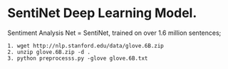 # SentiNet Deep Learning Model.
Sentiment Analysis Net = SentiNet, trained on over 1.6 million sentences;

```
1. wget http://nlp.stanford.edu/data/glove.6B.zip
2. unzip glove.6B.zip -d .
3. python preprocesss.py -glove glove.6B.txt
```
